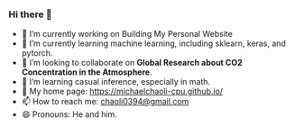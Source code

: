 ### Hi there 👋

- 🔭 I’m currently working on Building My Personal Website
- 🌱 I’m currently learning machine learning, including sklearn, keras, and pytorch.
- 👯 I’m looking to collaborate on **Global Research about CO2 Concentration in the Atmosphere**.
- 🤔 I’m learning casual inference, especially in math. 
- 👀 My home page: <https://michaelchaoli-cpu.github.io/>
- 📫 How to reach me: <chaoli0394@gmail.com>
- 😄 Pronouns: He and him.

<!--
**MichaelChaoLi-cpu/MichaelChaoLi-cpu** is a ✨ _special_ ✨ repository because its `README.md` (this file) appears on your GitHub profile.

Here are some ideas to get you started:

- 🔭 I’m currently working on ...
- 🌱 I’m currently learning ...
- 👯 I’m looking to collaborate on ...
- 🤔 I’m looking for help with ...
- 💬 Ask me about ...
- 📫 How to reach me: ...
- 😄 Pronouns: ...
- ⚡ Fun fact: ...
-->
